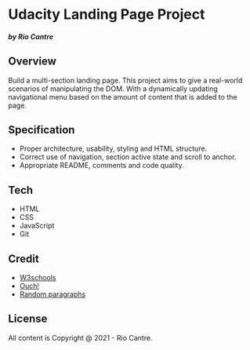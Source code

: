 # Udacity Landing Page Project
#### _by Rio Cantre_

## Overview
Build a multi-section landing page. This project aims to give a real-world scenarios of manipulating the DOM. With a dynamically updating navigational menu based on the amount of content that is added to the page.

## Specification
- Proper architecture, usability, styling and HTML structure.
- Correct use of navigation, section active state and scroll to anchor.
- Appropriate README, comments and code quality. 

## Tech
- HTML
- CSS
- JavaScript
- Git

## Credit
- [W3schools](https://www.w3schools.com/)
- [Ouch!](https://icons8.com/illustrations)
- [Random paragraphs](https://randomword.com/paragraph)


## License
All content is Copyright @ 2021 - Rio Cantre.
 
